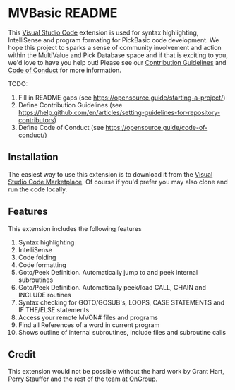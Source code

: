 # MVBasic README

This [Visual Studio Code](https://code.visualstudio.com/) extension is used for syntax highlighting, IntelliSense and program formating for PickBasic code development. We hope this project to sparks a sense of community involvement and action within the MultiValue and Pick Database space and if that is exciting to you, we'd love to have you help out! Please see our [Contribution Guidelines](www.blah.com) and [Code of Conduct](www.blah.com) for more information.

TODO:
1. Fill in README gaps (see https://opensource.guide/starting-a-project/)
2. Define Contribution Guidelines (see https://help.github.com/en/articles/setting-guidelines-for-repository-contributors)
3. Define Code of Conduct (see https://opensource.guide/code-of-conduct/)
   

## Installation

The easiest way to use this extension is to download it from the [Visual Studio Code Marketplace](https://marketplace.visualstudio.com/vscode). Of course if you'd prefer you may also clone and run the code locally.

## Features

This extension includes the following features

1. Syntax highlighting
2. IntelliSense
3. Code folding
4. Code formatting
5. Goto/Peek Definition. Automatically jump to and peek internal subroutines
6. Goto/Peek Definition. Automatically peek/load CALL, CHAIN and INCLUDE routines
7. Syntax checking for GOTO/GOSUB's, LOOPS, CASE STATEMENTS and IF THE/ELSE statements
8. Access your remote MVON# files and programs
9. Find all References of a word in current program
10. Shows outline of internal subroutines, include files and subroutine calls

## Credit

This extension would not be possible without the hard work by Grant Hart, Perry Stauffer and the rest of the team at [OnGroup](http://www.ongroup.com).